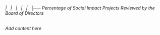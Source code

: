 ###### |   |   |   |   |   ├── Percentage of Social Impact Projects Reviewed by the Board of Directors

*Add content here*